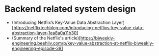 # Backend related system design
- (Introducing Netflix’s Key-Value Data Abstraction Layer)[https://netflixtechblog.com/introducing-netflixs-key-value-data-abstraction-layer-1ea8a0a11b30]
- (Summary of the Netflix's article)[https://biweekly-engineering.beehiiv.com/p/key-value-abstraction-at-netflix-biweekly-engineering-episode-38]
